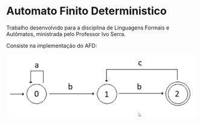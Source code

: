 # Automato Finito Deterministico

Trabalho desenvolvido para a disciplina de Linguagens Formais e Autômatos, ministrada pelo Professor Ivo Serra.

Consiste na implementação do AFD:

<img src="AFD.png" alt="drawing" style="width: 500px"/>
